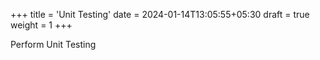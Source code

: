 +++
title = 'Unit Testing'
date = 2024-01-14T13:05:55+05:30
draft = true
weight = 1
+++

Perform Unit Testing
